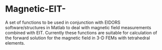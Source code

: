 # Magnetic-EIT-
A set of functions to be used in conjunction with EIDORS software/structures in Matlab to deal with magnetic field measurements combined with EIT.
Currently these functions are suitable for calculation of the forward solution for the magnetic field in 3-D FEMs with tetrahedral elements. 
